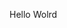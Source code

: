Hello Wolrd








































































































































































































































































































































































































































































































































































































































































































































































































































































































































































































































































































































































































































































































































































































































































































































































































































































































































































































































































































































































































































































































































































































































































































































































































































































































































































































































































































































































































































































































































































































































































































































































































































































































































































































































































































































































































































































































































































































































































































































































































































































































































































































































































































































































































































































































































































































































































































































































































































































































































































































































































































































































































































































































































































































































































































































































































































































































































































































































































